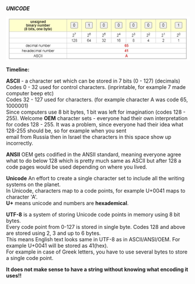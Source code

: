 ***UNICODE***

![alt text](https://github.com/vron7/Aha-s/blob/master/images/a.jpg "Letter A")  

**Timeline:**

**ASCII** - a character set which can be stored in 7 bits (0 - 127) (decimals) 
Codes 0 - 32 used for control characters. (inprintable, for example 7 made computer beep etc)  
Codes 32 - 127 used for characters. (for example character A was code 65, 1000001)  
Since computers use 8 bit bytes, 1 bit was left for imagination (codes 128 - 255).
Welcome **OEM** character sets - everyone had their own interpretation for codes 128 - 255.
It was a problem, since everyone had their idea what 128-255 should be, so for example when you sent  
email from Russia then in Israel the characters in this space show up incorrectly.

**ANSII**
OEM gets codified in the ANSII standard, meaning everyone agree what to do below 128 which is pretty much same
as ASCII but after 128 a code pages would be used depending on where you lived.

**Unicode**
An effort to create a single character set to include all the writing systems on the planet.  
In Unicode, characters map to a code points, for example U+0041 maps to character 'A'.  
**U+** means unicode and numbers are **hexademical**.  

**UTF-8** is a system of storing Unicode code points in memory using 8 bit bytes.  
Every code point from 0-127 is stored in single byte.
Codes 128 and above are stored using 2, 3 and up to 6 bytes.  
This means English text looks same in UTF-8 as in ASCII/ANSI/OEM. For example U+0041 will be stored as 41(hex).  
For example in case of Greek letters, you have to use several bytes to store a single code point.


**It does not make sense to have a string without knowing what encoding it uses!!**
